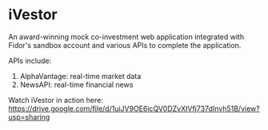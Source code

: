 # iVestor
An award-winning mock co-investment web application integrated with Fidor's sandbox account and various APIs to complete the application.

APIs include:
1. AlphaVantage: real-time market data
2. NewsAPI: real-time financial news


Watch iVestor in action here: https://drive.google.com/file/d/1uiJV9OE6icQV0DZvXIVfj737dInvh51B/view?usp=sharing


